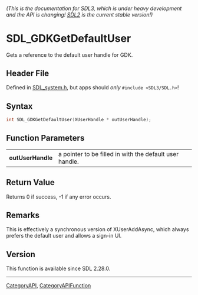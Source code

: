 ###### (This is the documentation for SDL3, which is under heavy development and the API is changing! [SDL2](https://wiki.libsdl.org/SDL2/) is the current stable version!)
# SDL_GDKGetDefaultUser

Gets a reference to the default user handle for GDK.

## Header File

Defined in [SDL_system.h](https://github.com/libsdl-org/SDL/blob/main/include/SDL3/SDL_system.h), but apps should _only_ `#include <SDL3/SDL.h>`!

## Syntax

```c
int SDL_GDKGetDefaultUser(XUserHandle * outUserHandle);

```

## Function Parameters

|                       |                                                         |
| --------------------- | ------------------------------------------------------- |
| **outUserHandle**     | a pointer to be filled in with the default user handle. |

## Return Value

Returns 0 if success, -1 if any error occurs.

## Remarks

This is effectively a synchronous version of XUserAddAsync, which always
prefers the default user and allows a sign-in UI.

## Version

This function is available since SDL 2.28.0.

----
[CategoryAPI](CategoryAPI), [CategoryAPIFunction](CategoryAPIFunction)

